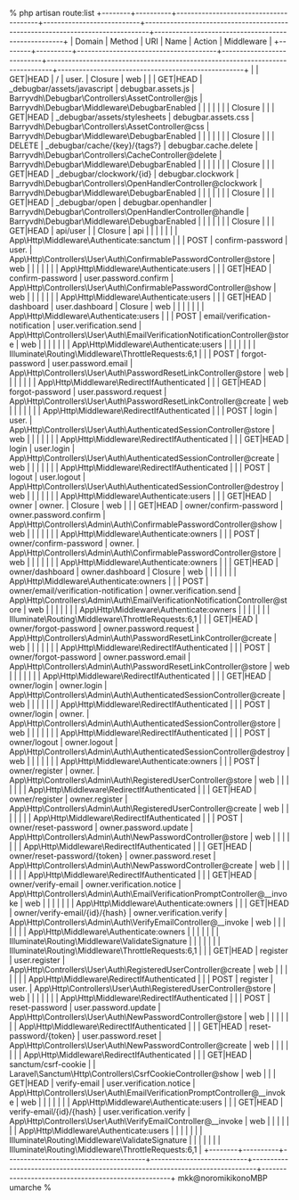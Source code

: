 % php artisan route:list
+--------+----------+---------------------------------------+---------------------------+-------------------------------------------------------------------------------+----------------------------------------------------+
| Domain | Method   | URI                                   | Name                      | Action                                                                        | Middleware                                         |
+--------+----------+---------------------------------------+---------------------------+-------------------------------------------------------------------------------+----------------------------------------------------+
|        | GET|HEAD | /                                     | user.                     | Closure                                                                       | web                                                |
|        | GET|HEAD | _debugbar/assets/javascript           | debugbar.assets.js        | Barryvdh\Debugbar\Controllers\AssetController@js                              | Barryvdh\Debugbar\Middleware\DebugbarEnabled       |
|        |          |                                       |                           |                                                                               | Closure                                            |
|        | GET|HEAD | _debugbar/assets/stylesheets          | debugbar.assets.css       | Barryvdh\Debugbar\Controllers\AssetController@css                             | Barryvdh\Debugbar\Middleware\DebugbarEnabled       |
|        |          |                                       |                           |                                                                               | Closure                                            |
|        | DELETE   | _debugbar/cache/{key}/{tags?}         | debugbar.cache.delete     | Barryvdh\Debugbar\Controllers\CacheController@delete                          | Barryvdh\Debugbar\Middleware\DebugbarEnabled       |
|        |          |                                       |                           |                                                                               | Closure                                            |
|        | GET|HEAD | _debugbar/clockwork/{id}              | debugbar.clockwork        | Barryvdh\Debugbar\Controllers\OpenHandlerController@clockwork                 | Barryvdh\Debugbar\Middleware\DebugbarEnabled       |
|        |          |                                       |                           |                                                                               | Closure                                            |
|        | GET|HEAD | _debugbar/open                        | debugbar.openhandler      | Barryvdh\Debugbar\Controllers\OpenHandlerController@handle                    | Barryvdh\Debugbar\Middleware\DebugbarEnabled       |
|        |          |                                       |                           |                                                                               | Closure                                            |
|        | GET|HEAD | api/user                              |                           | Closure                                                                       | api                                                |
|        |          |                                       |                           |                                                                               | App\Http\Middleware\Authenticate:sanctum           |
|        | POST     | confirm-password                      | user.                     | App\Http\Controllers\User\Auth\ConfirmablePasswordController@store            | web                                                |
|        |          |                                       |                           |                                                                               | App\Http\Middleware\Authenticate:users             |
|        | GET|HEAD | confirm-password                      | user.password.confirm     | App\Http\Controllers\User\Auth\ConfirmablePasswordController@show             | web                                                |
|        |          |                                       |                           |                                                                               | App\Http\Middleware\Authenticate:users             |
|        | GET|HEAD | dashboard                             | user.dashboard            | Closure                                                                       | web                                                |
|        |          |                                       |                           |                                                                               | App\Http\Middleware\Authenticate:users             |
|        | POST     | email/verification-notification       | user.verification.send    | App\Http\Controllers\User\Auth\EmailVerificationNotificationController@store  | web                                                |
|        |          |                                       |                           |                                                                               | App\Http\Middleware\Authenticate:users             |
|        |          |                                       |                           |                                                                               | Illuminate\Routing\Middleware\ThrottleRequests:6,1 |
|        | POST     | forgot-password                       | user.password.email       | App\Http\Controllers\User\Auth\PasswordResetLinkController@store              | web                                                |
|        |          |                                       |                           |                                                                               | App\Http\Middleware\RedirectIfAuthenticated        |
|        | GET|HEAD | forgot-password                       | user.password.request     | App\Http\Controllers\User\Auth\PasswordResetLinkController@create             | web                                                |
|        |          |                                       |                           |                                                                               | App\Http\Middleware\RedirectIfAuthenticated        |
|        | POST     | login                                 | user.                     | App\Http\Controllers\User\Auth\AuthenticatedSessionController@store           | web                                                |
|        |          |                                       |                           |                                                                               | App\Http\Middleware\RedirectIfAuthenticated        |
|        | GET|HEAD | login                                 | user.login                | App\Http\Controllers\User\Auth\AuthenticatedSessionController@create          | web                                                |
|        |          |                                       |                           |                                                                               | App\Http\Middleware\RedirectIfAuthenticated        |
|        | POST     | logout                                | user.logout               | App\Http\Controllers\User\Auth\AuthenticatedSessionController@destroy         | web                                                |
|        |          |                                       |                           |                                                                               | App\Http\Middleware\Authenticate:users             |
|        | GET|HEAD | owner                                 | owner.                    | Closure                                                                       | web                                                |
|        | GET|HEAD | owner/confirm-password                | owner.password.confirm    | App\Http\Controllers\Admin\Auth\ConfirmablePasswordController@show            | web                                                |
|        |          |                                       |                           |                                                                               | App\Http\Middleware\Authenticate:owners            |
|        | POST     | owner/confirm-password                | owner.                    | App\Http\Controllers\Admin\Auth\ConfirmablePasswordController@store           | web                                                |
|        |          |                                       |                           |                                                                               | App\Http\Middleware\Authenticate:owners            |
|        | GET|HEAD | owner/dashboard                       | owner.dashboard           | Closure                                                                       | web                                                |
|        |          |                                       |                           |                                                                               | App\Http\Middleware\Authenticate:owners            |
|        | POST     | owner/email/verification-notification | owner.verification.send   | App\Http\Controllers\Admin\Auth\EmailVerificationNotificationController@store | web                                                |
|        |          |                                       |                           |                                                                               | App\Http\Middleware\Authenticate:owners            |
|        |          |                                       |                           |                                                                               | Illuminate\Routing\Middleware\ThrottleRequests:6,1 |
|        | GET|HEAD | owner/forgot-password                 | owner.password.request    | App\Http\Controllers\Admin\Auth\PasswordResetLinkController@create            | web                                                |
|        |          |                                       |                           |                                                                               | App\Http\Middleware\RedirectIfAuthenticated        |
|        | POST     | owner/forgot-password                 | owner.password.email      | App\Http\Controllers\Admin\Auth\PasswordResetLinkController@store             | web                                                |
|        |          |                                       |                           |                                                                               | App\Http\Middleware\RedirectIfAuthenticated        |
|        | GET|HEAD | owner/login                           | owner.login               | App\Http\Controllers\Admin\Auth\AuthenticatedSessionController@create         | web                                                |
|        |          |                                       |                           |                                                                               | App\Http\Middleware\RedirectIfAuthenticated        |
|        | POST     | owner/login                           | owner.                    | App\Http\Controllers\Admin\Auth\AuthenticatedSessionController@store          | web                                                |
|        |          |                                       |                           |                                                                               | App\Http\Middleware\RedirectIfAuthenticated        |
|        | POST     | owner/logout                          | owner.logout              | App\Http\Controllers\Admin\Auth\AuthenticatedSessionController@destroy        | web                                                |
|        |          |                                       |                           |                                                                               | App\Http\Middleware\Authenticate:owners            |
|        | POST     | owner/register                        | owner.                    | App\Http\Controllers\Admin\Auth\RegisteredUserController@store                | web                                                |
|        |          |                                       |                           |                                                                               | App\Http\Middleware\RedirectIfAuthenticated        |
|        | GET|HEAD | owner/register                        | owner.register            | App\Http\Controllers\Admin\Auth\RegisteredUserController@create               | web                                                |
|        |          |                                       |                           |                                                                               | App\Http\Middleware\RedirectIfAuthenticated        |
|        | POST     | owner/reset-password                  | owner.password.update     | App\Http\Controllers\Admin\Auth\NewPasswordController@store                   | web                                                |
|        |          |                                       |                           |                                                                               | App\Http\Middleware\RedirectIfAuthenticated        |
|        | GET|HEAD | owner/reset-password/{token}          | owner.password.reset      | App\Http\Controllers\Admin\Auth\NewPasswordController@create                  | web                                                |
|        |          |                                       |                           |                                                                               | App\Http\Middleware\RedirectIfAuthenticated        |
|        | GET|HEAD | owner/verify-email                    | owner.verification.notice | App\Http\Controllers\Admin\Auth\EmailVerificationPromptController@__invoke    | web                                                |
|        |          |                                       |                           |                                                                               | App\Http\Middleware\Authenticate:owners            |
|        | GET|HEAD | owner/verify-email/{id}/{hash}        | owner.verification.verify | App\Http\Controllers\Admin\Auth\VerifyEmailController@__invoke                | web                                                |
|        |          |                                       |                           |                                                                               | App\Http\Middleware\Authenticate:owners            |
|        |          |                                       |                           |                                                                               | Illuminate\Routing\Middleware\ValidateSignature    |
|        |          |                                       |                           |                                                                               | Illuminate\Routing\Middleware\ThrottleRequests:6,1 |
|        | GET|HEAD | register                              | user.register             | App\Http\Controllers\User\Auth\RegisteredUserController@create                | web                                                |
|        |          |                                       |                           |                                                                               | App\Http\Middleware\RedirectIfAuthenticated        |
|        | POST     | register                              | user.                     | App\Http\Controllers\User\Auth\RegisteredUserController@store                 | web                                                |
|        |          |                                       |                           |                                                                               | App\Http\Middleware\RedirectIfAuthenticated        |
|        | POST     | reset-password                        | user.password.update      | App\Http\Controllers\User\Auth\NewPasswordController@store                    | web                                                |
|        |          |                                       |                           |                                                                               | App\Http\Middleware\RedirectIfAuthenticated        |
|        | GET|HEAD | reset-password/{token}                | user.password.reset       | App\Http\Controllers\User\Auth\NewPasswordController@create                   | web                                                |
|        |          |                                       |                           |                                                                               | App\Http\Middleware\RedirectIfAuthenticated        |
|        | GET|HEAD | sanctum/csrf-cookie                   |                           | Laravel\Sanctum\Http\Controllers\CsrfCookieController@show                    | web                                                |
|        | GET|HEAD | verify-email                          | user.verification.notice  | App\Http\Controllers\User\Auth\EmailVerificationPromptController@__invoke     | web                                                |
|        |          |                                       |                           |                                                                               | App\Http\Middleware\Authenticate:users             |
|        | GET|HEAD | verify-email/{id}/{hash}              | user.verification.verify  | App\Http\Controllers\User\Auth\VerifyEmailController@__invoke                 | web                                                |
|        |          |                                       |                           |                                                                               | App\Http\Middleware\Authenticate:users             |
|        |          |                                       |                           |                                                                               | Illuminate\Routing\Middleware\ValidateSignature    |
|        |          |                                       |                           |                                                                               | Illuminate\Routing\Middleware\ThrottleRequests:6,1 |
+--------+----------+---------------------------------------+---------------------------+-------------------------------------------------------------------------------+----------------------------------------------------+
mkk@noromikikonoMBP umarche %